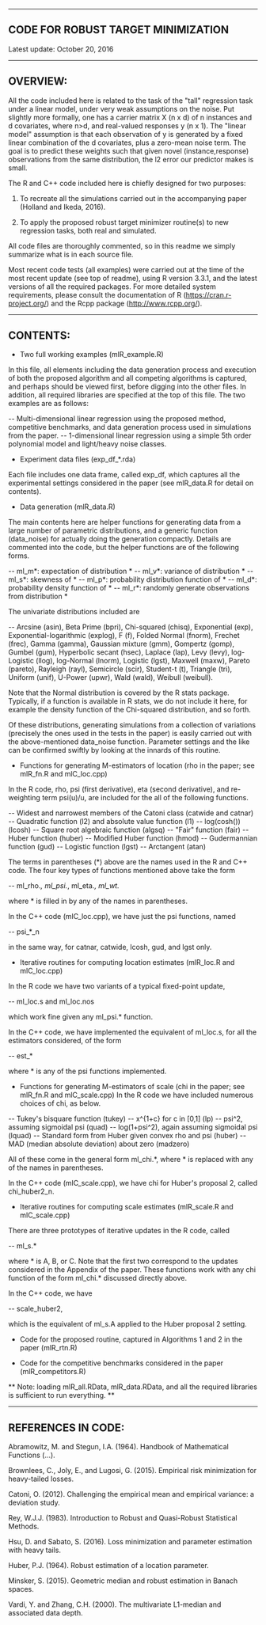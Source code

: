 
-----------------------------------
CODE FOR ROBUST TARGET MINIMIZATION
-----------------------------------

Latest update: October 20, 2016

---------
OVERVIEW:
---------

All the code included here is related to the task of the "tall" regression task under a linear model, under very weak assumptions on the noise. Put slightly more formally, one has a carrier matrix X (n x d) of n instances and d covariates, where n>d, and real-valued responses y (n x 1). The "linear model" assumption is that each observation of y is generated by a fixed linear combination of the d covariates, plus a zero-mean noise term. The goal is to predict these weights such that given novel (instance,response) observations from the same distribution, the l2 error our predictor makes is small.

The R and C++ code included here is chiefly designed for two purposes:

 1) To recreate all the simulations carried out in the accompanying paper (Holland and Ikeda, 2016).

 2) To apply the proposed robust target minimizer routine(s) to new regression tasks, both real and simulated.

All code files are thoroughly commented, so in this readme we simply summarize what is in each source file.

Most recent code tests (all examples) were carried out at the time of the most recent update (see top of readme), using R version 3.3.1, and the latest versions of all the required packages. For more detailed system requirements, please consult the documentation of R (https://cran.r-project.org/) and the Rcpp package (http://www.rcpp.org/).


---------
CONTENTS:
---------

- Two full working examples (mlR_example.R)

In this file, all elements including the data generation process and execution of both the proposed algorithm and all competing algorithms is captured, and perhaps should be viewed first, before digging into the other files. In addition, all required libraries are specified at the top of this file. The two examples are as follows:

 -- Multi-dimensional linear regression using the proposed method, competitive benchmarks, and data generation process used in simulations from the paper.
 -- 1-dimensional linear regression using a simple 5th order polynomial model and light/heavy noise classes.


- Experiment data files (exp_df_*.rda)

Each file includes one data frame, called exp_df, which captures all the experimental settings considered in the paper (see mlR_data.R for detail on contents).


- Data generation (mlR_data.R)

The main contents here are helper functions for generating data from a large number of parametric distributions, and a generic function (data_noise) for actually doing the generation compactly. Details are commented into the code, but the helper functions are of the following forms.

 -- ml_m*: expectation of distribution *
 -- ml_v*: variance of distribution *
 -- ml_s*: skewness of *
 -- ml_p*: probability distribution function of *
 -- ml_d*: probability density function of *
 -- ml_r*: randomly generate observations from distribution *

The univariate distributions included are

 -- Arcsine (asin), Beta Prime (bpri), Chi-squared (chisq), Exponential (exp), Exponential-logarithmic (explog), F (f), Folded Normal (fnorm), Frechet (frec), Gamma (gamma), Gaussian mixture (gmm), Gompertz (gomp), Gumbel (gum), Hyperbolic secant (hsec), Laplace (lap), Levy (levy), log-Logistic (llog), log-Normal (lnorm), Logistic (lgst), Maxwell (maxw), Pareto (pareto), Rayleigh (rayl), Semicircle (scir), Student-t (t), Triangle (tri), Uniform (unif), U-Power (upwr), Wald (wald), Weibull (weibull).

Note that the Normal distribution is covered by the R stats package. Typically, if a function is available in R stats, we do not include it here, for example the density function of the Chi-squared distribution, and so forth.

Of these distributions, generating simulations from a collection of variations (precisely the ones used in the tests in the paper) is easily carried out with the above-mentioned data_noise function. Parameter settings and the like can be confirmed swiftly by looking at the innards of this routine.


- Functions for generating M-estimators of location (rho in the paper; see mlR_fn.R and mlC_loc.cpp)

In the R code, rho, psi (first derivative), eta (second derivative), and re-weighting term psi(u)/u, are included for the all of the following functions.

 -- Widest and narrowest members of the Catoni class (catwide and catnar)
 -- Quadratic function (l2) and absolute value function (l1)
 -- log(cosh()) (lcosh)
 -- Square root algebraic function (algsq)
 -- "Fair" function (fair)
 -- Huber function (huber)
 -- Modified Huber function (hmod)
 -- Gudermannian function (gud)
 -- Logistic function (lgst)
 -- Arctangent (atan)

The terms in parentheses (*) above are the names used in the R and C++ code.
The four key types of functions mentioned above take the form

 -- ml_rho.*, ml_psi.*, ml_eta.*, ml_wt.*

where * is filled in by any of the names in parentheses.

In the C++ code (mlC_loc.cpp), we have just the psi functions, named

 -- psi_*_n

in the same way, for catnar, catwide, lcosh, gud, and lgst only.


- Iterative routines for computing location estimates (mlR_loc.R and mlC_loc.cpp)

In the R code we have two variants of a typical fixed-point update,

 -- ml_loc.s and ml_loc.nos

which work fine given any ml_psi.* function.

In the C++ code, we have implemented the equivalent of ml_loc.s, for all the estimators considered, of the form

 -- est_*

where * is any of the psi functions implemented.


- Functions for generating M-estimators of scale (chi in the paper; see mlR_fn.R and mlC_scale.cpp)
In the R code we have included numerous choices of chi, as below.

 -- Tukey's bisquare function (tukey)
 -- x^{1+c} for c in [0,1] (lp)
 -- psi^2, assuming sigmoidal psi (quad)
 -- log(1+psi^2), again assuming sigmoidal psi (lquad)
 -- Standard form from Huber given convex rho and psi (huber)
 -- MAD (median absolute deviation) about zero (madzero)

All of these come in the general form ml_chi.*, where * is replaced with any of the names in parentheses.

In the C++ code (mlC_scale.cpp), we have chi for Huber's proposal 2, called chi_huber2_n.


- Iterative routines for computing scale estimates (mlR_scale.R and mlC_scale.cpp)

There are three prototypes of iterative updates in the R code, called

 -- ml_s.*

where * is A, B, or C. Note that the first two correspond to the updates considered in the Appendix of the paper. These functions work with any chi function of the form ml_chi.* discussed directly above.

In the C++ code, we have

 -- scale_huber2,

which is the equivalent of ml_s.A applied to the Huber proposal 2 setting.


- Code for the proposed routine, captured in Algorithms 1 and 2 in the paper (mlR_rtn.R)


- Code for the competitive benchmarks considered in the paper (mlR_competitors.R)


** Note: loading mlR_all.RData, mlR_data.RData, and all the required libraries is sufficient to run everything. **


-------------------
REFERENCES IN CODE:
-------------------

Abramowitz, M. and Stegun, I.A. (1964). Handbook of Mathematical Functions (...).

Brownlees, C., Joly, E., and Lugosi, G. (2015). Empirical risk minimization for heavy-tailed losses.

Catoni, O. (2012). Challenging the empirical mean and empirical variance: a deviation study.

Rey, W.J.J. (1983). Introduction to Robust and Quasi-Robust Statistical Methods.

Hsu, D. and Sabato, S. (2016). Loss minimization and parameter estimation with heavy tails.

Huber, P.J. (1964). Robust estimation of a location parameter.

Minsker, S. (2015). Geometric median and robust estimation in Banach spaces.

Vardi, Y. and Zhang, C.H. (2000). The multivariate L1-median and associated data depth.
